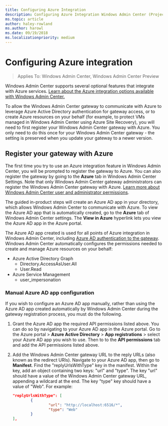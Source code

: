 ```yaml
---
title: Configuring Azure Integration
description: Configuring Azure Integration Windows Admin Center (Project Honolulu). Connecting your Windows Admin Center gateway to Azure.
ms.topic: article
author: haley-rowland
ms.author: harowl
ms.date: 09/19/2018
ms.localizationpriority: medium
---
```


# Configuring Azure integration

>Applies To: Windows Admin Center, Windows Admin Center Preview

Windows Admin Center supports several optional features that integrate with Azure services. [Learn about the Azure integration options available with Windows Admin Center.](../plan/azure-integration-options.md)

To allow the Windows Admin Center gateway to communicate with Azure to leverage Azure Active Directory authentication for gateway access, or to create Azure resources on your behalf (for example, to protect VMs managed in Windows Admin Center using Azure Site Recovery), you will need to first register your Windows Admin Center gateway with Azure. You only need to do this once for your Windows Admin Center gateway - the setting is preserved when you update your gateway to a newer version.

## Register your gateway with Azure

The first time you try to use an Azure integration feature in Windows Admin Center, you will be prompted to register the gateway to Azure. You can also register the gateway by going to the **Azure** tab in Windows Admin Center Settings. Note that only Windows Admin Center gateway administrators can register the Windows Admin Center gateway with Azure. [Learn more about Windows Admin Center user and administrator permissions](../configure/user-access-control.md#gateway-access-role-definitions).

The guided in-product steps will create an Azure AD app in your directory, which allows Windows Admin Center to communicate with Azure. To view the Azure AD app that is automatically created, go to the **Azure** tab of Windows Admin Center settings. The **View in Azure** hyperlink lets you view the Azure AD app in the Azure portal.

The Azure AD app created is used for all points of Azure integration in Windows Admin Center, including [Azure AD authentication to the gateway](../configure/user-access-control.md#azure-active-directory). Windows Admin Center automatically configures the permissions needed to create and manage Azure resources on your behalf:

- Azure Active Directory Graph
    - Directory.AccessAsUser.All
    - User.Read
- Azure Service Management
    - user_impersonation

### Manual Azure AD app configuration

If you wish to configure an Azure AD app manually, rather than using the Azure AD app created automatically by Windows Admin Center during the gateway registration process, you must do the following.

1. Grant the Azure AD app the required API permissions listed above. You can do so by navigating to your Azure AD app in the Azure portal. Go to the Azure portal > **Azure Active Directory** > **App registrations** > select your Azure AD app you wish to use. Then to to the **API permissions** tab and add the API permissions listed above.
2. Add the Windows Admin Center gateway URL to the reply URLs (also known as the redirect URIs). Navigate to your Azure AD app, then go to **Manifest**. Find the "replyUrlsWithType" key in the manifest. Within the key, add an object containing two keys: "url" and "type". The key "url" should have a value of the Windows Admin Center gateway URL, appending a wildcard at the end. The key "type" key should have a value of "Web". For example:

    ```json
    "replyUrlsWithType": [
            {
                    "url": "http://localhost:6516/*",
                    "type": "Web"
            }
    ],
    ```
